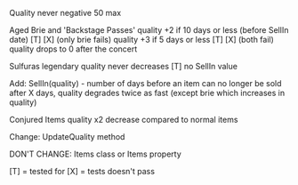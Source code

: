 Quality
    never negative
    50 max

Aged Brie and 'Backstage Passes'
    quality +2 if 10 days or less (before SellIn date) [T] [X] (only brie fails)
    quality +3 if 5 days or less [T] [X] (both fail)
    quality drops to 0 after the concert 

Sulfuras
    legendary
    quality never decreases [T]
    no SellIn value

Add: 
SellIn(quality) - number of days before an item can no longer be sold
    after X days, quality degrades twice as fast (except brie which increases in quality)

Conjured Items 
    quality x2 decrease compared to normal items

Change:
UpdateQuality method

DON'T CHANGE:
Items class or Items property

[T] = tested for
[X] = tests doesn't pass